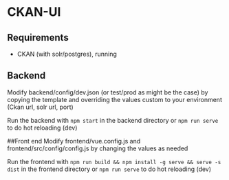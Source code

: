 # CKAN-UI

## Requirements
- CKAN (with solr/postgres), running

## Backend
Modify backend/config/dev.json (or test/prod as might be the case) by copying the template and overriding the values 
custom to your environment (Ckan url, solr url, port)

Run the backend with `npm start` in the backend directory or `npm run serve` to do hot reloading (dev)

##Front end 
Modify frontend/vue.config.js and frontend/src/config/config.js by changing the values as needed

Run the frontend with `npm run build && npm install -g serve && serve -s dist` in the frontend directory or `npm run serve` to do hot reloading (dev) 